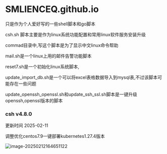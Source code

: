 # SMLIENCEQ.github.io

只是作为个人爱好写的一些shell脚本和go脚本

csh.sh 脚本主要是作为linux系统功能配置和常用linux软件服务安装升级

commad目录中,写这个脚本是为了显示中文linux命令帮助

mail.sh是一个linux上用的邮件告警功能脚本

reset7.sh是一个初始化linux系统脚本,

update_import_db.sh是一个可以将excel表格数据导入到mysql表,不过该脚本可能存在一些问题

update_openssh_openssl.sh和update_ssh_ssl.sh脚本是一键升级openssh,openssl版本的脚本





### csh v4.8.0   

更新时间 2025-02-11

调整优化centos7.9一键部署kubernetes1.27.4版本

![image-20250212164651122](D:\HE\assets\image-20250212164651122.png)
